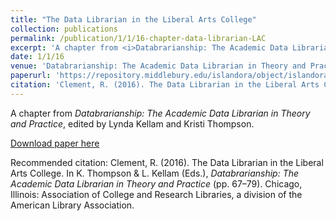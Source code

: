 ```yaml
---
title: "The Data Librarian in the Liberal Arts College"
collection: publications
permalink: /publication/1/1/16-chapter-data-librarian-LAC
excerpt: 'A chapter from <i>Databrarianship: The Academic Data Librarian in Theory and Practice</i>, edited by Lynda Kellam and Kristi Thompson.'
date: 1/1/16
venue: 'Databrarianship: The Academic Data Librarian in Theory and Practice'
paperurl: 'https://repository.middlebury.edu/islandora/object/islandora%3A1351'
citation: 'Clement, R. (2016). The Data Librarian in the Liberal Arts College. In K. Thompson &amp; L. Kellam (Eds.), <i>Databrarianship: The Academic Data Librarian in Theory and Practice</i> (pp. 67–79). Chicago, Illinois: Association of College and Research Libraries, a division of the American Library Association.'
---
```

A chapter from <i>Databrarianship: The Academic Data Librarian in Theory and Practice</i>, edited by Lynda Kellam and Kristi Thompson.

[Download paper here](https://repository.middlebury.edu/islandora/object/islandora%3A1351)

Recommended citation: Clement, R. (2016). The Data Librarian in the Liberal Arts College. In K. Thompson & L. Kellam (Eds.), <i>Databrarianship: The Academic Data Librarian in Theory and Practice</i> (pp. 67–79). Chicago, Illinois: Association of College and Research Libraries, a division of the American Library Association.